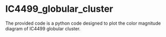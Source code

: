 # IC4499_globular_cluster
The provided code is a python code designed to plot the color magnitude diagram of IC4499 globular cluster.
